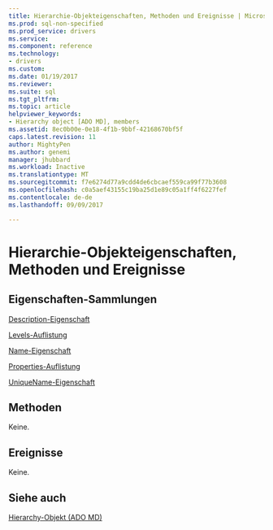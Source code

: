 ```yaml
---
title: Hierarchie-Objekteigenschaften, Methoden und Ereignisse | Microsoft Docs
ms.prod: sql-non-specified
ms.prod_service: drivers
ms.service: 
ms.component: reference
ms.technology:
- drivers
ms.custom: 
ms.date: 01/19/2017
ms.reviewer: 
ms.suite: sql
ms.tgt_pltfrm: 
ms.topic: article
helpviewer_keywords:
- Hierarchy object [ADO MD], members
ms.assetid: 8ec0b00e-0e18-4f1b-9bbf-42168670bf5f
caps.latest.revision: 11
author: MightyPen
ms.author: genemi
manager: jhubbard
ms.workload: Inactive
ms.translationtype: MT
ms.sourcegitcommit: f7e6274d77a9cdd4de6cbcaef559ca99f77b3608
ms.openlocfilehash: c0a5aef43155c19ba25d1e89c05a1ff4f6227fef
ms.contentlocale: de-de
ms.lasthandoff: 09/09/2017

---
```

# <a name="hierarchy-object-properties-methods-and-events"></a>Hierarchie-Objekteigenschaften, Methoden und Ereignisse
## <a name="propertiescollections"></a>Eigenschaften-Sammlungen  
 [Description-Eigenschaft](../../../ado/reference/ado-md-api/description-property-ado-md.md)  
  
 [Levels-Auflistung](../../../ado/reference/ado-md-api/levels-collection-ado-md.md)  
  
 [Name-Eigenschaft](../../../ado/reference/ado-md-api/name-property-ado-md.md)  
  
 [Properties-Auflistung](../../../ado/reference/ado-api/properties-collection-ado.md)  
  
 [UniqueName-Eigenschaft](../../../ado/reference/ado-md-api/uniquename-property-ado-md.md)  
  
## <a name="methods"></a>Methoden  
 Keine.  
  
## <a name="events"></a>Ereignisse  
 Keine.  
  
## <a name="see-also"></a>Siehe auch  
 [Hierarchy-Objekt (ADO MD)](../../../ado/reference/ado-md-api/hierarchy-object-ado-md.md)

